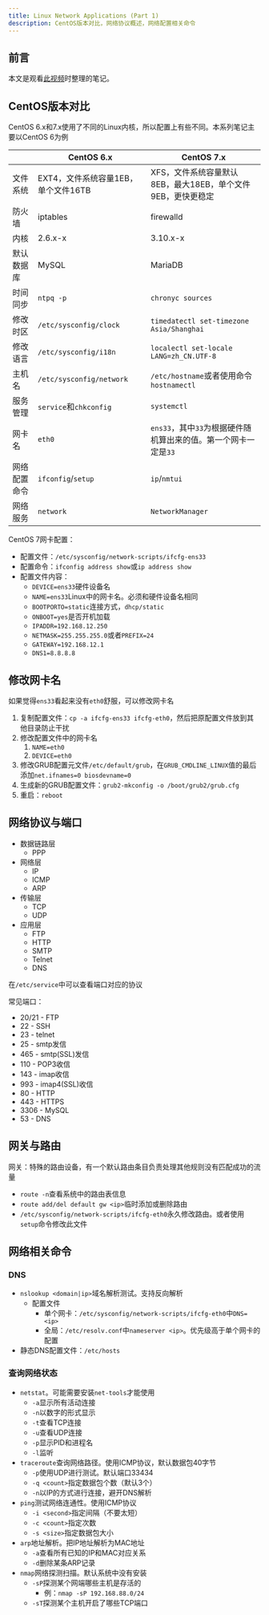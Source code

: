 ```yaml
---
title: Linux Network Applications (Part 1)
description: CentOS版本对比，网络协议概述，网络配置相关命令
---
```


## 前言

本文是观看[此视频](https://www.bilibili.com/video/bv164411J761)时整理的笔记。

## CentOS版本对比

CentOS 6.x和7.x使用了不同的Linux内核，所以配置上有些不同。本系列笔记主要以CentOS 6为例

|  | CentOS 6.x | CentOS 7.x |
| --- | --- | --- |
| 文件系统 | EXT4，文件系统容量1EB，单个文件16TB | XFS，文件系统容量默认8EB，最大18EB，单个文件9EB，更快更稳定 |
| 防火墙 | iptables | firewalld |
| 内核 | 2.6.x-x | 3.10.x-x |
| 默认数据库 | MySQL | MariaDB |
| 时间同步 | `ntpq -p` | `chronyc sources` |
| 修改时区 | `/etc/sysconfig/clock` | `timedatectl set-timezone Asia/Shanghai` |
| 修改语言 | `/etc/sysconfig/i18n` | `localectl set-locale LANG=zh_CN.UTF-8` |
| 主机名 | `/etc/sysconfig/network` | `/etc/hostname`或者使用命令`hostnamectl` |
| 服务管理 | `service`和`chkconfig` | `systemctl` |
| 网卡名 | `eth0` | `ens33`，其中`33`为根据硬件随机算出来的值。第一个网卡一定是`33` |
| 网络配置命令 | `ifconfig`/`setup` | `ip`/`nmtui` |
| 网络服务 | `network` | `NetworkManager` |

CentOS 7网卡配置：
- 配置文件：`/etc/sysconfig/network-scripts/ifcfg-ens33`
- 配置命令：`ifconfig address show`或`ip address show`
- 配置文件内容：
  - `DEVICE=ens33`硬件设备名
  - `NAME=ens33`Linux中的网卡名。必须和硬件设备名相同
  - `BOOTPORTO=static`连接方式，`dhcp/static`
  - `ONBOOT=yes`是否开机加载
  - `IPADDR=192.168.12.250`
  - `NETMASK=255.255.255.0`或者`PREFIX=24`
  - `GATEWAY=192.168.12.1`
  - `DNS1=8.8.8.8`

## 修改网卡名

如果觉得`ens33`看起来没有`eth0`舒服，可以修改网卡名

1. 复制配置文件：`cp -a ifcfg-ens33 ifcfg-eth0`，然后把原配置文件放到其他目录防止干扰
2. 修改配置文件中的网卡名
   1. `NAME=eth0`
   2. `DEVICE=eth0`
3. 修改GRUB配置元文件`/etc/default/grub`，在`GRUB_CMDLINE_LINUX`值的最后添加`net.ifnames=0 biosdevname=0`
4. 生成新的GRUB配置文件：`grub2-mkconfig -o /boot/grub2/grub.cfg`
5. 重启：`reboot`

## 网络协议与端口

- 数据链路层
  - PPP
- 网络层
  - IP
  - ICMP
  - ARP
- 传输层
  - TCP
  - UDP
- 应用层
  - FTP
  - HTTP
  - SMTP
  - Telnet
  - DNS

在`/etc/service`中可以查看端口对应的协议

常见端口：
- 20/21 - FTP
- 22 - SSH
- 23 - telnet
- 25 - smtp发信
- 465 - smtp(SSL)发信
- 110 - POP3收信
- 143 - imap收信
- 993 - imap4(SSL)收信
- 80 - HTTP
- 443 - HTTPS
- 3306 - MySQL
- 53 - DNS

## 网关与路由

网关：特殊的路由设备，有一个默认路由条目负责处理其他规则没有匹配成功的流量

- `route -n`查看系统中的路由表信息
- `route add/del default gw <ip>`临时添加或删除路由
- `/etc/sysconfig/network-scripts/ifcfg-eth0`永久修改路由。或者使用`setup`命令修改此文件

## 网络相关命令

### DNS

- `nslookup <domain|ip>`域名解析测试。支持反向解析
  - 配置文件
    - 单个网卡：`/etc/sysconfig/network-scripts/ifcfg-eth0`中`DNS=<ip>`
    - 全局：`/etc/resolv.conf`中`nameserver <ip>`。优先级高于单个网卡的配置
- 静态DNS配置文件：`/etc/hosts`

### 查询网络状态

- `netstat`。可能需要安装`net-tools`才能使用
  - `-a`显示所有活动连接
  - `-n`以数字的形式显示
  - `-t`查看TCP连接
  - `-u`查看UDP连接
  - `-p`显示PID和进程名
  - `-l`监听
- `traceroute`查询网络路径。使用ICMP协议，默认数据包40字节
  - `-p`使用UDP进行测试。默认端口33434
  - `-q <count>`指定数据包个数（默认3个）
  - `-n`以IP的方式进行连接，避开DNS解析
- `ping`测试网络连通性。使用ICMP协议
  - `-i <second>`指定间隔（不要太短）
  - `-c <count>`指定次数
  - `-s <size>`指定数据包大小
- `arp`地址解析。把IP地址解析为MAC地址
  - `-a`查看所有已知的IP和MAC对应关系
  - `-d`删除某条ARP记录
- `nmap`网络探测扫描。默认系统中没有安装
  - `-sP`探测某个网端哪些主机是存活的
    - 例：`nmap -sP 192.168.88.0/24`
  - `-sT`探测某个主机开启了哪些TCP端口






